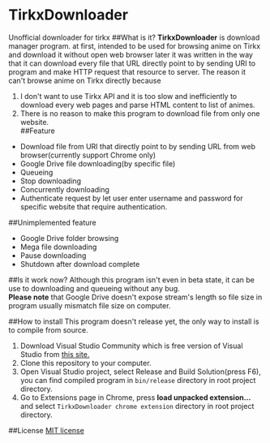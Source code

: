 # TirkxDownloader
Unofficial downloader for tirkx
##What is it?
**TirkxDownloader** is download manager program. at first, intended to be used for browsing anime on Tirkx and download it without open web browser later it was written in the way that it can download every file that URL directly point to by sending URI to program and make HTTP request that resource to server.
The reason it can't browse anime on Tirkx directly because  
1. I don't want to use Tirkx API and it is too slow and inefficiently to download every web pages and parse HTML content to list of animes.  
2. There is no reason to make this program to download file from only one website.  
##Feature
 - Download file from URI that directly point to by sending URL from web browser(currently support Chrome only)
 - Google Drive file downloading(by specific file)
 - Queueing
 - Stop downloading
 - Concurrently downloading
 - Authenticate request by let user enter username and password for specific website that require authentication.
 
##Unimplemented feature
- Google Drive folder browsing
- Mega file downloading
- Pause downloading
- Shutdown after download complete

##Is it work now?
Although this program isn't even in beta state, it can be use to downloading and queueing without any bug.  
**Please note** that Google Drive doesn't expose stream's length so file size in program usually mismatch file size on computer.

##How to install
This program doesn't release yet, the only way to install is to compile from source.  
1. Download Visual Studio Community which is free version of Visual Studio from [this site.](https://www.visualstudio.com/en-us/downloads/download-visual-studio-vs.aspx)  
2. Clone this repository to your computer.  
3. Open Visual Studio project, select Release and Build Solution(press F6), you can find compiled program in `bin/release` directory in root project directory.    
4. Go to Extensions page in Chrome, press **load unpacked extension...** and select `TirkxDownloader chrome extension` directory in root project directory.  

##License
[MIT license](https://github.com/witoong623/TirkxDownloader/blob/master/license.txt)
